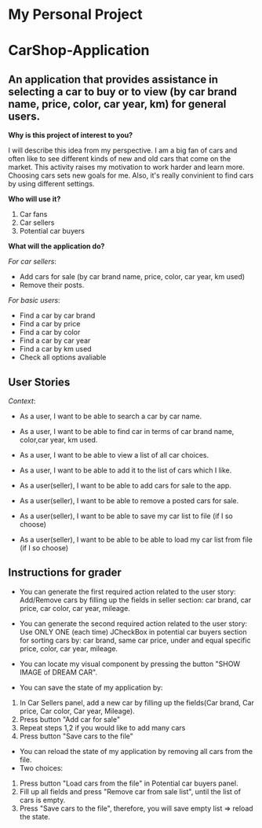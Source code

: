 # My Personal Project


# CarShop-Application
## An application that provides assistance in selecting a car to buy or to view (by car brand name, price, color, car year, km) for general users.


**Why is this project of interest to you?**

I will describe this idea from my perspective. 
I am a big fan of cars and often like to see different kinds of new and old cars that come on the market.
This activity raises my motivation to work harder and learn more. Choosing cars sets new goals for me.
Also, it's really convinient to find cars by using different settings.

**Who will use it?**

1. Car fans
2. Car sellers
3. Potential car buyers


**What will the application do?**

*For car sellers*:

- Add cars for sale (by car brand name, price, color, car year, km used)
- Remove their posts.


*For basic users*:

- Find a car by car brand
- Find a car by price
- Find a car by color
- Find a car by car year
- Find a car by km used
- Check all options avaliable



## User Stories
*Context*:
- As a user, I want to be able to search a car by car name.
- As a user, I want to be able to find car in terms of car brand name, color,car year, km used.
- As a user, I want to be able to view a list of all car choices.
- As a user, I want to be able to add it to the list of cars which I like.
- As a user(seller), I want to be able to add сars for sale to the app.
- As a user(seller), I want to be able to remove a posted сars for sale.

- As a user(seller), I want to be able to save my car list to file (if I so choose)
- As a user(seller), I want to be able to be able to load my car list from file (if I so choose)

## Instructions for grader
- You can generate the first required action related to the user story: Add/Remove cars by filling up the fields in 
seller section: car brand, car price, car color, car year, mileage.


- You can generate the second required action related to the user story: Use ONLY ONE (each time) JCheckBox in potential 
car buyers section for sorting cars by: car brand, same car price, under and equal specific price, color, 
car year, mileage.


- You can locate my visual component by pressing the button "SHOW IMAGE of DREAM CAR".


- You can save the state of my application by:
1. In Car Sellers panel, add a new car by filling up the fields(Car brand, Car price, Car color, Car year, Mileage).
2. Press button "Add car for sale"
3. Repeat steps 1,2 if you would like to add many cars
4. Press button "Save cars to the file"

- You can reload the state of my application by removing all cars from the file. 
- Two choices:
1. Press button "Load cars from the file" in Potential car buyers panel.
2. Fill up all fields and press "Remove car from sale list", until the list of cars is empty. 
3. Press "Save cars to the file", therefore, you will save empty list => reload the state.


